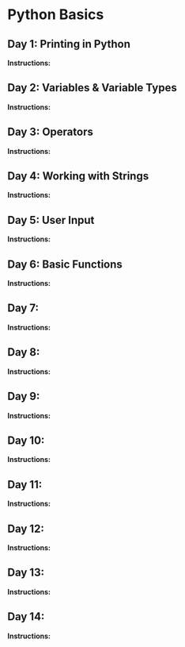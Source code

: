 # Python Basics
## Day 1: Printing in Python
**Instructions:** 

## Day 2: Variables & Variable Types
**Instructions:** 

## Day 3: Operators
**Instructions:** 

## Day 4: Working with Strings
**Instructions:** 

## Day 5: User Input
**Instructions:** 

## Day 6: Basic Functions
**Instructions:** 

## Day 7: 
**Instructions:** 

## Day 8: 
**Instructions:** 

## Day 9: 
**Instructions:** 

## Day 10: 
**Instructions:** 

## Day 11: 
**Instructions:** 

## Day 12: 
**Instructions:** 

## Day 13: 
**Instructions:** 

## Day 14: 
**Instructions:** 
